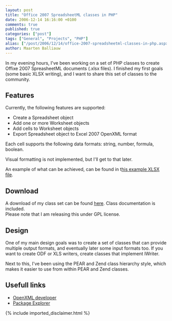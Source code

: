 ```yaml
---
layout: post
title: "Office 2007 SpreadsheetML classes in PHP"
date: 2006-12-14 16:16:00 +0100
comments: true
published: true
categories: ["post"]
tags: ["General", "Projects", "PHP"]
alias: ["/post/2006/12/14/office-2007-spreadsheetml-classes-in-php.aspx"]
author: Maarten Balliauw
---
```

<p>In my evening hours, I've been working&nbsp;on a set of PHP classes to create Offixe 2007 SpreasheetML documents (.xlsx files). I finished my first goals (some basic XLSX writing), and I want to share this set of classes to the community. </p><h2>Features</h2> <p>Currently, the following features are supported: </p><ul> <li>Create a Spreadsheet object  </li><li>Add one or more Worksheet objects  </li><li>Add cells to Worksheet objects  </li><li>Export Spreadsheet object to Excel 2007 OpenXML format</li></ul> <p>Each cell supports the following data formats: string, number, formula, boolean. </p><p>Visual formatting is not implemented, but I'll get to that later. </p><p>An example of what can be achieved, can be found in t<a href="http://www.balliauw.be/maarten/media/File/20061214-test.xlsx" mce_href="http://www.balliauw.be/maarten/media/File/20061214-test.xlsx">his example XLSX file</a>. </p><h2>Download</h2> <p>A download of my class set can be found <a href="http://www.phpexcel.net/" mce_href="http://www.phpexcel.net/" target="_blank">here</a>. Class documentation is included.<br>Please note that I am releasing this under GPL license. </p><h2>Design</h2> <p>One of my main design goals was to create a set of classes that can provide multiple output formats, and eventually later some input formats too. If you want to create ODF or XLS writers, create classes that implement IWriter. </p><p>Next to this, I've been using the PEAR and Zend class hierarchy style, which makes it easier to use from within PEAR and Zend classes. </p><h2>Usefull links</h2> <ul> <li><a href="http://openxmldeveloper.org/" mce_href="http://openxmldeveloper.org/">OpenXML developer</a> </li><li><a href="http://blogs.infosupport.com/wouterv/archive/2006/12/10/Package-Explorer-V2.0.aspx" mce_href="http://blogs.infosupport.com/wouterv/archive/2006/12/10/Package-Explorer-V2.0.aspx">Package Explorer</a></li></ul>
{% include imported_disclaimer.html %}
